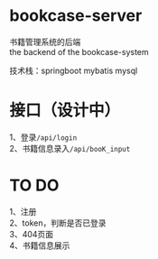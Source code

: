 # bookcase-server   
书籍管理系统的后端   
the backend of the bookcase-system   

技术栈：springboot mybatis mysql   

# 接口（设计中）   
1、登录`/api/login`   
2、书籍信息录入`/api/booK_input`   

# TO DO   
1、注册   
2、token，判断是否已登录   
3、404页面   
4、书籍信息展示
